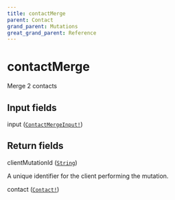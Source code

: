 ```yaml
---
title: contactMerge
parent: Contact
grand_parent: Mutations
great_grand_parent: Reference
---
```


# contactMerge

Merge 2 contacts

## Input fields

<div class="field-entry ">
  <span id="input" class="field-name anchored">input (<code><a href="/docs/reference/input_object/contact_merge_input">ContactMergeInput!</a></code>)</span>

  <div class="description-wrapper">

  </div>
</div>

## Return fields

<div class="field-entry ">
  <span id="client_mutation_id" class="field-name anchored">clientMutationId (<code><a href="/docs/reference/scalar/string">String</a></code>)</span>

  <div class="description-wrapper">
   <p>A unique identifier for the client performing the mutation.</p>

  </div>
</div>

<div class="field-entry ">
  <span id="contact" class="field-name anchored">contact (<code><a href="/docs/reference/object/contact">Contact!</a></code>)</span>

  <div class="description-wrapper">

  </div>
</div>

